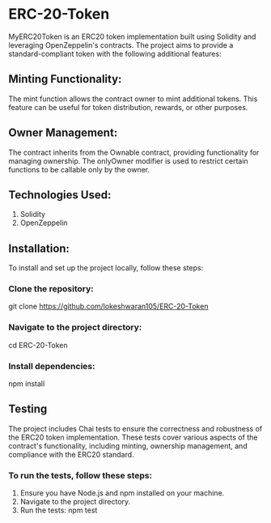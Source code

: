 # ERC-20-Token

MyERC20Token is an ERC20 token implementation built using Solidity and leveraging OpenZeppelin's contracts. The project aims to provide a standard-compliant token with the following additional features:

## Minting Functionality: 
The mint function allows the contract owner to mint additional tokens. This feature can be useful for token distribution, rewards, or other purposes.
## Owner Management:
The contract inherits from the Ownable contract, providing functionality for managing ownership. The onlyOwner modifier is used to restrict certain functions to be callable only by the owner.

## Technologies Used:
1) Solidity 
2) OpenZeppelin

## Installation:
To install and set up the project locally, follow these steps:

### Clone the repository:
git clone https://github.com/lokeshwaran105/ERC-20-Token
### Navigate to the project directory:
cd ERC-20-Token
### Install dependencies:
npm install

## Testing
The project includes Chai tests to ensure the correctness and robustness of the ERC20 token implementation. These tests cover various aspects of the contract's functionality, including minting, ownership management, and compliance with the ERC20 standard.

### To run the tests, follow these steps:

1) Ensure you have Node.js and npm installed on your machine.
2) Navigate to the project directory.
3) Run the tests: npm test
